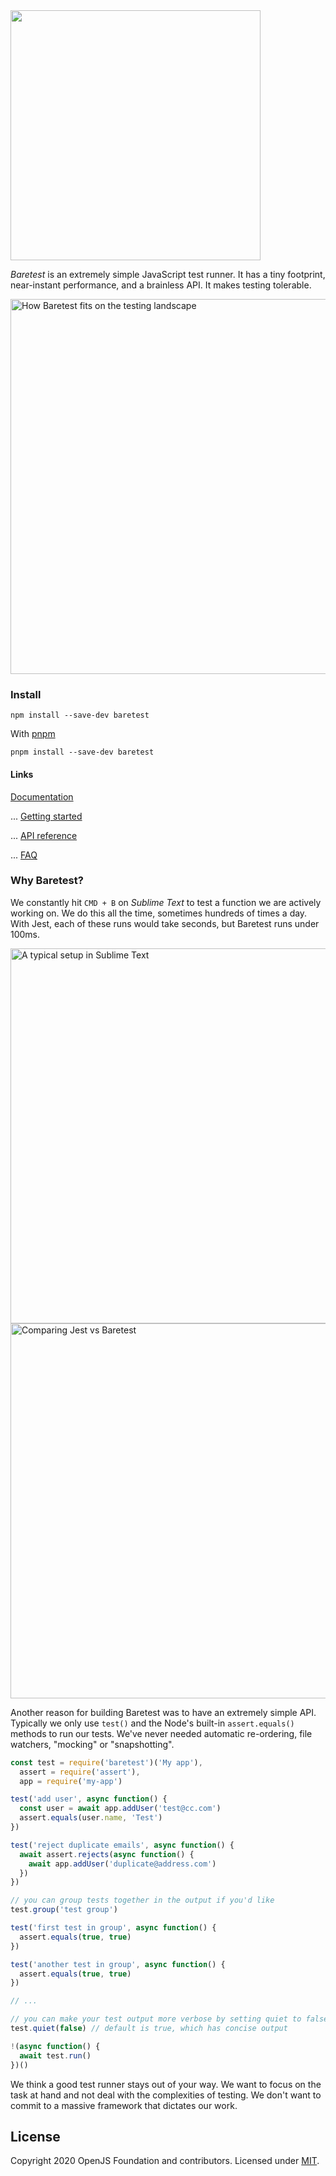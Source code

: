 
<img src="https://volument.com/blog/img/baretest/logomark.png" width="400">

*Baretest* is an extremely simple JavaScript test runner. It has a tiny footprint, near-instant performance, and a brainless API. It makes testing tolerable.

<img src="https://volument.com/blog/img/baretest/tester-matrix-big.png" alt="How Baretest fits on the testing landscape" width="600">

### Install

```
npm install --save-dev baretest
```

With [pnpm](https://pnpm.js.org)

```
pnpm install --save-dev baretest
```

#### Links

[Documentation](https://volument.com/baretest)

... [Getting started](https://volument.com/baretest#getting-started)

... [API reference](https://volument.com/baretest#api-reference)

... [FAQ](https://volument.com/baretest#faq)


### Why Baretest?
We constantly hit `CMD + B` on *Sublime Text* to test a function we are actively working on. We do this all the time, sometimes hundreds of times a day. With Jest, each of these runs would take seconds, but Baretest runs under 100ms.

<img src="https://volument.com/blog/img/baretest/sublime.png" alt="A typical setup in Sublime Text" width="600">

<img src="https://volument.com/blog/img/baretest/render.gif" alt="Comparing Jest vs Baretest" width="600">


Another reason for building Baretest was to have an extremely simple API. Typically we only use `test()` and the Node's built-in `assert.equals()` methods to run our tests. We've never needed automatic re-ordering, file watchers, "mocking" or "snapshotting".


``` javascript
const test = require('baretest')('My app'),
  assert = require('assert'),
  app = require('my-app')

test('add user', async function() {
  const user = await app.addUser('test@cc.com')
  assert.equals(user.name, 'Test')
})

test('reject duplicate emails', async function() {
  await assert.rejects(async function() {
    await app.addUser('duplicate@address.com')
  })
})

// you can group tests together in the output if you'd like
test.group('test group')

test('first test in group', async function() {
  assert.equals(true, true)
})

test('another test in group', async function() {
  assert.equals(true, true)
})

// ...

// you can make your test output more verbose by setting quiet to false
test.quiet(false) // default is true, which has concise output

!(async function() {
  await test.run()
})()
```

We think a good test runner stays out of your way. We want to focus on the task at hand and not deal with the complexities of testing. We don't want to commit to a massive framework that dictates our work.


## License

Copyright 2020 OpenJS Foundation and contributors. Licensed under [MIT](./LICENSE).




